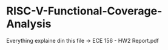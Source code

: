 # RISC-V-Functional-Coverage-Analysis

Everything explaine din this file -> ECE 156 - HW2 Report.pdf
